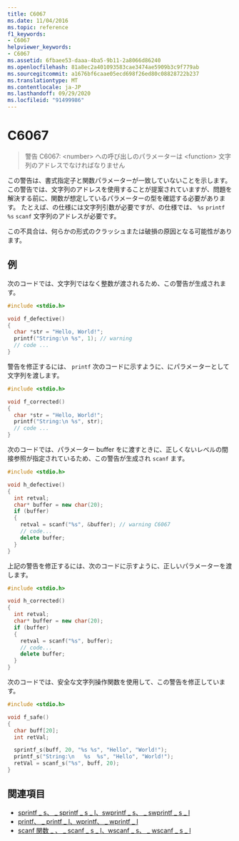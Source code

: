 ```yaml
---
title: C6067
ms.date: 11/04/2016
ms.topic: reference
f1_keywords:
- C6067
helpviewer_keywords:
- C6067
ms.assetid: 6fbaee53-daaa-4ba5-9b11-2a8066d86240
ms.openlocfilehash: 81a8ec2a401093583cae3474ae5909b3c9f779ab
ms.sourcegitcommit: a1676bf6caae05ecd698f26ed80c08828722b237
ms.translationtype: MT
ms.contentlocale: ja-JP
ms.lasthandoff: 09/29/2020
ms.locfileid: "91499986"
---
```

# <a name="c6067"></a>C6067

> 警告 C6067: \<number> への呼び出しのパラメーターは \<function> 文字列のアドレスでなければなりません

この警告は、書式指定子と関数パラメーターが一致していないことを示します。 この警告では、文字列のアドレスを使用することが提案されていますが、問題を解決する前に、関数が想定しているパラメーターの型を確認する必要があります。 たとえば、の仕様には文字列引数が必要ですが、の仕様では、 `%s` `printf` `%s` `scanf` 文字列のアドレスが必要です。

この不具合は、何らかの形式のクラッシュまたは破損の原因となる可能性があります。

## <a name="example"></a>例

次のコードでは、文字列ではなく整数が渡されるため、この警告が生成されます。

```cpp
#include <stdio.h>

void f_defective()
{
  char *str = "Hello, World!";
  printf("String:\n %s", 1); // warning
  // code ...
}
```

警告を修正するには、 `printf` 次のコードに示すように、にパラメーターとして文字列を渡します。

```cpp
#include <stdio.h>

void f_corrected()
{
  char *str = "Hello, World!";
  printf("String:\n %s", str);
  // code ...
}
```

次のコードでは、パラメーター buffer をに渡すときに、正しくないレベルの間接参照が指定されているため、この警告が生成され `scanf` ます。

```cpp
#include <stdio.h>

void h_defective()
{
  int retval;
  char* buffer = new char(20);
  if (buffer)
  {
    retval = scanf("%s", &buffer); // warning C6067
    // code...
    delete buffer;
  }
}
```

上記の警告を修正するには、次のコードに示すように、正しいパラメーターを渡します。

```cpp
#include <stdio.h>

void h_corrected()
{
  int retval;
  char* buffer = new char(20);
  if (buffer)
  {
    retval = scanf("%s", buffer);
    // code...
    delete buffer;
  }
}
```

次のコードでは、安全な文字列操作関数を使用して、この警告を修正しています。

```cpp
#include <stdio.h>

void f_safe()
{
  char buff[20];
  int retVal;

  sprintf_s(buff, 20, "%s %s", "Hello", "World!");
  printf_s("String:\n   %s  %s", "Hello", "World!");
  retVal = scanf_s("%s", buff, 20);
}
```

## <a name="see-also"></a>関連項目

- [sprintf \_ s、 \_ sprintf \_ s \_ l、swprintf \_ s、 \_ swprintf \_ s \_ l](../c-runtime-library/reference/sprintf-s-sprintf-s-l-swprintf-s-swprintf-s-l.md)
- [printf、 \_ printf \_ l、wprintf、 \_ wprintf \_ l](../c-runtime-library/reference/printf-printf-l-wprintf-wprintf-l.md)
- [scanf 関数 \_ 、 \_ scanf \_ s \_ l、wscanf \_ s、 \_ wscanf \_ s \_ l](../c-runtime-library/reference/scanf-s-scanf-s-l-wscanf-s-wscanf-s-l.md)
